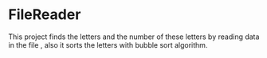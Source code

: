 # FileReader
This project finds the letters and the number of these letters by reading data in the file , also it sorts the letters with bubble sort algorithm.
